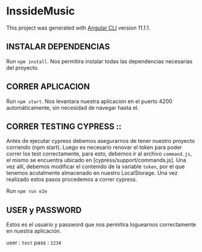 # InssideMusic

This project was generated with [Angular CLI](https://github.com/angular/angular-cli) version 11.1.1.

## INSTALAR DEPENDENCIAS

Run `npm install`. Nos permitira instalar todas las dependencias necesarias del proyecto.

## CORRER APLICACION

Run `npm start`. Nos levantara nuestra aplicacion en el puerto 4200 automáticamente, sin necesidad de navegar hasta el.

## CORRER TESTING CYPRESS ::

Antes de ejecutar cypress debemos asegurarnos de tener nuestro proyecto corriendo (npm start).
Luego es necesario renovar el token para poder correr los test correctamente, para esto, debemos ir
al archivo `command.js`, el mismo se encuentra ubicado en [cypress/support/commands.js].
Una vez allí, debemos modificar el contenido de la variable `token`, por el que tenemos acutalmente
almacenado en nuestro LocalStorage.
Una vez realizado estos pasos procedemos a correr cypress.

Run `npm run e2e`

## USER y PASSWORD

Estos es el usuario y password que nos permitira loguearnos correctamente en nuestra aplicación.

user : `test`
pass : `1234`
